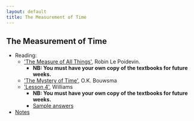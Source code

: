 ```yaml
---
layout: default
title: The Measurement of Time
---
```


## The Measurement of Time

+ Reading:
  + ['The Measure of All Things'](a.pdf), Robin Le Poidevin.
  	+ **NB:  You must have your own copy of the textbooks for future weeks.**
  + ['The Mystery of Time'](bou.pdf), O.K. Bouwsma
  + ['Lesson 4'](lesson4.pdf), Williams
    + **NB:  You must have your own copy of the textbooks for future weeks.**
    + [Sample answers](answers)
+ [Notes](notes) 
